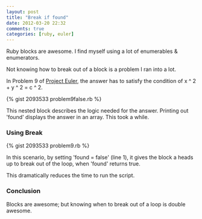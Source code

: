 ```yaml
---
layout: post
title: "Break if found"
date: 2012-03-20 22:32
comments: true
categories: [ruby, euler]
---
```


Ruby blocks are awesome. I find myself using a lot of enumerables & enumerators.

Not knowing how to break out of a block is a problem I ran into a lot.

In Problem 9 of <a href="http://www.projecteuler.net">Project Euler</a>, the answer has to satisfy the condition of x ^ 2 + y ^ 2 = c ^ 2.

{% gist 2093533 problem9false.rb %}

This nested block describes the logic needed for the answer.
Printing out 'found' displays the answer in an array. This took a while.

<h3> Using Break </h3>

{% gist 2093533 problem9.rb %}

In this scenario, by setting 'found = false' (line 1), it gives the block a heads up to break out of the loop, when 'found' returns true.

This dramatically reduces the time to run the script.

<h3> Conclusion </h3>

Blocks are awesome; but knowing when to break out of a loop is double awesome.

